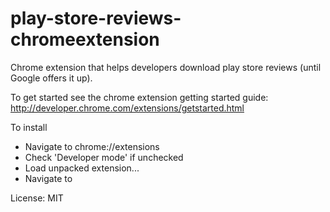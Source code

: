 play-store-reviews-chromeextension
==================================

Chrome extension that helps developers download play store reviews (until Google offers it up).

To get started see the chrome extension getting started guide: http://developer.chrome.com/extensions/getstarted.html

To install
* Navigate to chrome://extensions
* Check 'Developer mode' if unchecked
* Load unpacked extension...
* Navigate to 

License: MIT
